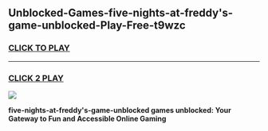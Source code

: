
## Unblocked-Games-five-nights-at-freddy's-game-unblocked-Play-Free-t9wzc
<h3>
<a href="https://premium76.site?title=five-nights-at-freddy's-game-unblocked&ref=20A">CLICK TO PLAY</a></h3>
<hr>

<h3>
<a href="https://premium76.site?title=five-nights-at-freddy's-game-unblocked&ref=20A">CLICK 2 PLAY</a>
  
</h3>

<a href="https://premium76.site?title=five-nights-at-freddy's-game-unblocked&ref=20A"><img src="https://clearcache.store/games.png"></a>


**five-nights-at-freddy's-game-unblocked games unblocked: Your Gateway to Fun and Accessible Online Gaming**
